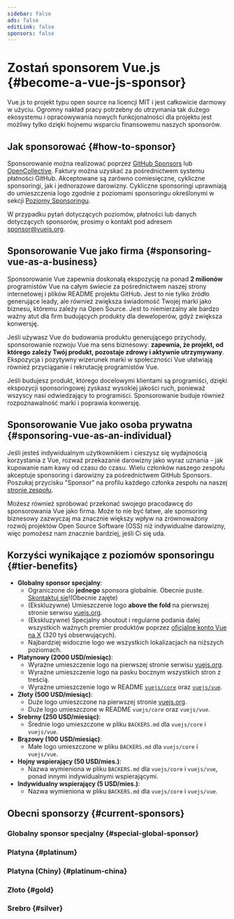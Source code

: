 ```yaml
---
sidebar: false
ads: false
editLink: false
sponsors: false
---
```


<script setup>
import SponsorsGroup from '@theme/components/SponsorsGroup.vue'
import { load, data } from '@theme/components/sponsors'
import { onMounted } from 'vue'

onMounted(load)
</script>

# Zostań sponsorem Vue.js {#become-a-vue-js-sponsor}

Vue.js to projekt typu open source na licencji MIT i jest całkowicie darmowy w użyciu.
Ogromny nakład pracy potrzebny do utrzymania tak dużego ekosystemu i opracowywania nowych funkcjonalności dla projektu jest możliwy tylko dzięki hojnemu wsparciu finansowemu naszych sponsorów.

## Jak sponsorować {#how-to-sponsor}

Sponsorowanie można realizować poprzez [GitHub Sponsors](https://github.com/sponsors/yyx990803) lub [OpenCollective](https://opencollective.com/vuejs). Faktury można uzyskać za pośrednictwem systemu płatności GitHub. Akceptowane są zarówno comiesięczne, cykliczne sponsoringi, jak i jednorazowe darowizny. Cykliczne sponsoringi uprawniają do umieszczenia logo zgodnie z poziomami sponsoringu określonymi w sekcji [Poziomy Sponsoringu](#tier-benefits).

W przypadku pytań dotyczących poziomów, płatności lub danych dotyczących sponsorów, prosimy o kontakt pod adresem [sponsor@vuejs.org](mailto:sponsor@vuejs.org?subject=Vue.js%20sponsorship%20inquiry).

## Sponsorowanie Vue jako firma {#sponsoring-vue-as-a-business}

Sponsorowanie Vue zapewnia doskonałą ekspozycję na ponad **2 milionów** programistów Vue na całym świecie za pośrednictwem naszej strony internetowej i plików README projektu GitHub. Jest to nie tylko źródło generujące leady, ale również zwiększa świadomość Twojej marki jako biznesu, któremu  zależy na Open Source. Jest to niemierzalny ale bardzo ważny atut dla firm budujących produkty dla deweloperów, gdyż zwiększa konwersję.

Jeśli używasz Vue do budowania produktu generującego przychody, sponsorowanie rozwoju Vue ma sens biznesowy: **zapewnia, że projekt, od którego zależy Twój produkt, pozostaje zdrowy i aktywnie utrzymywany**. Ekspozycja i pozytywny wizerunek marki w społeczności Vue ułatwiają również przyciąganie i rekrutację programistów Vue.

Jeśli budujesz produkt, którego docelowymi klientami są programiści, dzięki ekspozycji sponsoringowej zyskasz wysokiej jakości ruch, ponieważ wszyscy nasi odwiedzający to programiści. Sponsorowanie buduje również rozpoznawalność marki i poprawia konwersję.

## Sponsorowanie Vue jako osoba prywatna {#sponsoring-vue-as-an-individual}

Jeśli jesteś indywidualnym użytkownikiem i cieszysz się wydajnością korzystania z Vue, rozważ przekazanie darowizny jako wyraz uznania - jak kupowanie nam kawy od czasu do czasu. Wielu członków naszego zespołu akceptuje sponsoring i darowizny za pośrednictwem GitHub Sponsors. Poszukaj przycisku "Sponsor" na profilu każdego członka zespołu na naszej [stronie zespołu](/about/team).

Możesz również spróbować przekonać swojego pracodawcę do sponsorowania Vue jako firma. Może to nie być łatwe, ale sponsoring biznesowy zazwyczaj ma znacznie większy wpływ na zrównoważony rozwój projektów Open Source Software (OSS) niż indywidualne darowizny, więc pomożesz nam znacznie bardziej, jeśli Ci się uda.

## Korzyści wynikające z poziomów sponsoringu {#tier-benefits}

- **Globalny sponsor specjalny**:
  - Ograniczone do **jednego** sponsora globalnie. <span v-if="!data?.special">Obecnie puste. [Skontaktuj się](mailto:sponsor@vuejs.org?subject=Vue.js%20special%20sponsor%20inquiry)!</span><span v-else>(Obecnie zajęte)</span>
  - (Ekskluzywne) Umieszczenie logo **above the fold** na pierwszej stronie serwisu [vuejs.org](/).
  - (Ekskluzywne) Specjalny shoutout i regularne podania dalej wszystkich ważnych premier produktów poprzez [oficjalne konto Vue na X](https://twitter.com/vuejs) (320 tyś obserwujących).
  - Najbardziej widoczne logo we wszystkich lokalizacjach na niższych poziomach.
- **Platynowy (2000 USD/miesiąc)**:
  - Wyraźne umieszczenie logo na pierwszej stronie serwisu [vuejs.org](/).
  - Wyraźne umieszczenie logo na pasku bocznym wszystkich stron z treścią.
  - Wyraźne umieszczenie logo w README [`vuejs/core`](https://github.com/vuejs/core) oraz [`vuejs/vue`](https://github.com/vuejs/core).
- **Złoty (500 USD/miesiąc)**:
  - Duże logo umieszczone na pierwszej stronie [vuejs.org](/).
  - Duże logo umieszczone w README `vuejs/core` oraz `vuejs/vue`.
- **Srebrny (250 USD/miesiąc)**:
  - Średnie logo umieszczone w pliku `BACKERS.md` dla `vuejs/core` i `vuejs/vue`.
- **Brązowy (100 USD/miesiąc)**:
  - Małe logo umieszczone w pliku `BACKERS.md` dla `vuejs/core` i `vuejs/vue`.
- **Hojny wspierający (50 USD/mies.)**:
  - Nazwa wymieniona w pliku `BACKERS.md` dla `vuejs/core` i `vuejs/vue`, ponad innymi indywidualnymi wspierającymi.
- **Indywidualny wspierający (5 USD/mies.)**:
  - Nazwa wymieniona w pliku `BACKERS.md` dla `vuejs/core` i `vuejs/vue`.

## Obecni sponsorzy {#current-sponsors}

### Globalny sponsor specjalny {#special-global-sponsor}

<SponsorsGroup tier="special" placement="page" />

### Platyna {#platinum}

<SponsorsGroup tier="platinum" placement="page" />

### Platyna (Chiny) {#platinum-china}

<SponsorsGroup tier="platinum_china" placement="page" />

### Złoto {#gold}

<SponsorsGroup tier="gold" placement="page" />

### Srebro {#silver}

<SponsorsGroup tier="silver" placement="page" />
